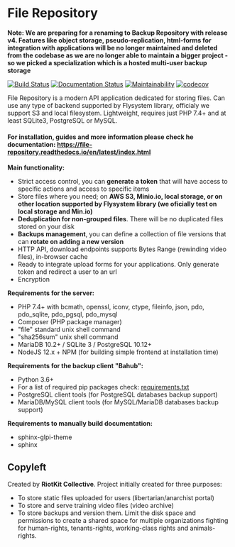 File Repository
===============

**Note: We are preparing for a renaming to Backup Repository with release v4. Features like object storage, pseudo-replication, html-forms for integration with applications will be no longer maintained and deleted from the codebase as we are no longer able to maintain a bigger project - so we picked a specialization which is a hosted multi-user backup storage**

[![Build Status](https://travis-ci.org/riotkit-org/file-repository.svg?branch=master)](https://travis-ci.org/riotkit-org/file-repository)
[![Documentation Status](https://readthedocs.org/projects/file-repository/badge/?version=latest)](https://file-repository.docs.riotkit.org/en/latest/?badge=latest)
[![Maintainability](https://api.codeclimate.com/v1/badges/4ed37b276f5379c3dc52/maintainability)](https://codeclimate.com/github/riotkit-org/file-repository/maintainability)
[![codecov](https://codecov.io/gh/riotkit-org/file-repository/branch/master/graph/badge.svg)](https://codecov.io/gh/riotkit-org/file-repository)

File Repository is a modern API application dedicated for storing files. 
Can use any type of backend supported by Flysystem library, officialy we support S3 and local filesystem.
Lightweight, requires just PHP 7.4+ and at least SQLite3, PostgreSQL or MySQL.

#### For installation, guides and more information please check he documentation: https://file-repository.readthedocs.io/en/latest/index.html

**Main functionality:**

- Strict access control, you can **generate a token** that will have access to specific actions and access to specific items
- Store files where you need; on **AWS S3, Minio.io, local storage, or on other location supported by Flysystem library (we oficially test on local storage and Min.io)**
- **Deduplication for non-grouped files**. There will be no duplicated files stored on your disk
- **Backups management**, you can define a collection of file versions that can **rotate on adding a new version**
- HTTP API, download endpoints supports Bytes Range (rewinding video files), in-browser cache
- Ready to integrate upload forms for your applications. Only generate token and redirect a user to an url
- Encryption

**Requirements for the server:**
- PHP 7.4+ with bcmath, openssl, iconv, ctype, fileinfo, json, pdo, pdo_sqlite, pdo_pgsql, pdo_mysql
- Composer (PHP package manager)
- "file" standard unix shell command
- "sha256sum" unix shell command
- MariaDB 10.2+ / SQLite 3 / PostgreSQL 10.12+
- NodeJS 12.x + NPM (for building simple frontend at installation time)

**Requirements for the backup client "Bahub":**
- Python 3.6+
- For a list of required pip packages check: [requirements.txt](bahub-client/requirements.txt)
- PostgreSQL client tools (for PostgreSQL databases backup support)
- MariaDB/MySQL client tools (for MySQL/MariaDB databases backup support)

**Requirements to manually build documentation:**
- sphinx-glpi-theme
- sphinx

Copyleft
--------

Created by **RiotKit Collective**.
Project initially created for three purposes: 

- To store static files uploaded for users (libertarian/anarchist portal)
- To store and serve training video files (video archive)
- To store backups and version them. Limit the disk space and permissions to create a shared space for multiple organizations fighting for human-rights, tenants-rights, working-class rights and animals-rights.

